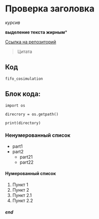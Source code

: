 # Проверка заголовка

*курсив*

**выделение текста жирным***

[Ссылка на репозиторий](https://github.com/Labus96/fifo_cosimulation.git)

> Цитата

## Код
`fifo_cosimulation`

## Блок кода:
```
import os

direcrory = os.getpath()

print(directory)
```
### Ненумерованный список
* part1
* part2
  * part21
  * part22

#### Нумерованный список
1. Пункт 1
1. Пункт 2
  1. Пункт 2.1
  1. Пункт 2.2

##### end
